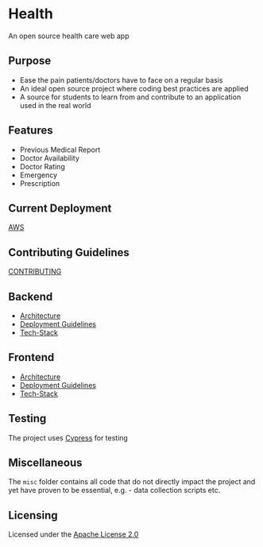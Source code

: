 # Health

An open source health care web app

## Purpose

- Ease the pain patients/doctors have to face on a regular basis
- An ideal open source project where coding best practices are applied
- A source for students to learn from and contribute to an application used in the real world 

## Features

- Previous Medical Report
- Doctor Availability
- Doctor Rating
- Emergency
- Prescription

## Current Deployment

[AWS](http://frontend-health.s3-website.ap-south-1.amazonaws.com/)

## Contributing Guidelines

[CONTRIBUTING](CONTRIBUTING.md)

## Backend

- [Architecture](backend/ARCHITECTURE.md)
- [Deployment Guidelines](backend/README.md)
- [Tech-Stack](backend/README.md)

## Frontend

- [Architecture](frontend/ARCHITECTURE.md)
- [Deployment Guidelines](frontend/README.md)
- [Tech-Stack](frontend/README.md)

## Testing

The project uses [Cypress](https://www.cypress.io) for testing

## Miscellaneous

The `misc` folder contains all code that do not directly impact the project and yet have proven to be essential, e.g. - data collection scripts etc.

## Licensing
Licensed under the [Apache License 2.0](LICENSE)
